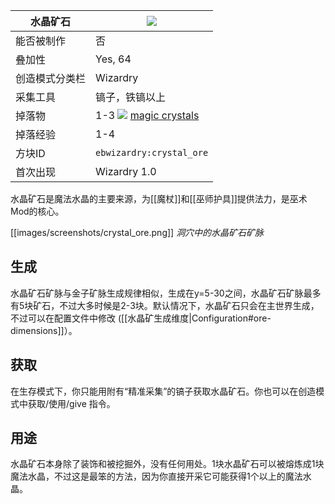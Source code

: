 | 水晶矿石 |![](https://github.com/Electroblob77/Wizardry/wiki/images/icons/crystal_ore.png)|
|---|---|
| 能否被制作 | 否 |
| 叠加性 | Yes, 64 |
| 创造模式分类栏 | Wizardry |
| 采集工具 | 镐子，铁镐以上 |
| 掉落物 | 1-3 ![](https://github.com/Electroblob77/Wizardry/blob/1.12.2/src/main/resources/assets/ebwizardry/textures/items/crystal_magic.png) [magic crystals](https://github.com/Electroblob77/Wizardry/wiki/Magic-Crystal) |
| 掉落经验 | 1-4 |
| 方块ID | `ebwizardry:crystal_ore` |
| 首次出现 | Wizardry 1.0 |

水晶矿石是魔法水晶的主要来源，为[[魔杖]]和[[巫师护具]]提供法力，是巫术Mod的核心。

[[images/screenshots/crystal_ore.png]]
_洞穴中的水晶矿石矿脉_

## 生成
水晶矿石矿脉与金子矿脉生成规律相似，生成在y=5-30之间，水晶矿石矿脉最多有5块矿石，不过大多时候是2-3块。默认情况下，水晶矿石只会在主世界生成，不过可以在配置文件中修改 ([[水晶矿生成维度|Configuration#ore-dimensions]]）。

## 获取
在生存模式下，你只能用附有“精准采集”的镐子获取水晶矿石。你也可以在创造模式中获取/使用/give 指令。 

## 用途
水晶矿石本身除了装饰和被挖掘外，没有任何用处。1块水晶矿石可以被熔炼成1块魔法水晶，不过这是最笨的方法，因为你直接开采它可能获得1个以上的魔法水晶。
